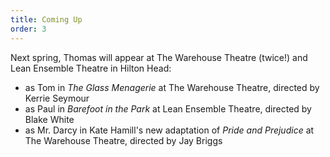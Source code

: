 ```yaml
---
title: Coming Up
order: 3
---
```


Next spring, Thomas will appear at The Warehouse Theatre (twice!) and Lean Ensemble Theatre in Hilton Head:

- as Tom in *The Glass Menagerie* at The Warehouse Theatre, directed by Kerrie Seymour
- as Paul in *Barefoot in the Park* at Lean Ensemble Theatre, directed by Blake White
- as Mr. Darcy in Kate Hamill's new adaptation of *Pride and Prejudice* at The Warehouse Theatre, directed by Jay Briggs
